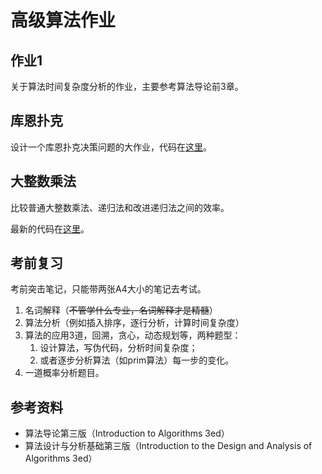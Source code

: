 # 高级算法作业

## 作业1

关于算法时间复杂度分析的作业，主要参考算法导论前3章。

## 库恩扑克

设计一个库恩扑克决策问题的大作业，代码在[这里](https://github.com/furtherun/KuhnPoker)。

## 大整数乘法

比较普通大整数乘法、递归法和改进递归法之间的效率。

最新的代码在[这里](https://github.com/furtherun/big-integer-multiplication)。

## 考前复习

考前突击笔记，只能带两张A4大小的笔记去考试。

1. 名词解释（~~不管学什么专业，名词解释才是精髓~~）
2. 算法分析（例如插入排序，逐行分析，计算时间复杂度）
3. 算法的应用3道，回溯，贪心，动态规划等，两种题型：
   1. 设计算法，写伪代码，分析时间复杂度；
   2. 或者逐步分析算法（如prim算法）每一步的变化。
4. 一道概率分析题目。

## 参考资料

- 算法导论第三版（Introduction to Algorithms 3ed）
- 算法设计与分析基础第三版（Introduction to the Design and Analysis of Algorithms 3ed）
